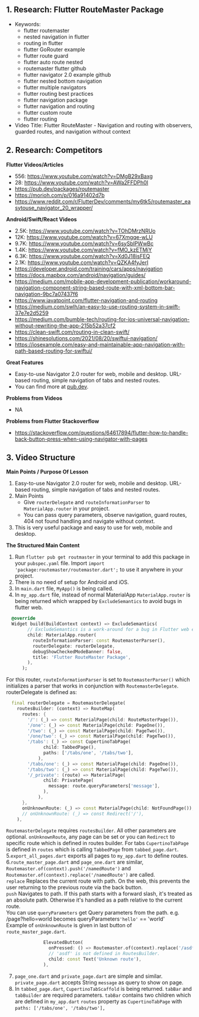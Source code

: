 ## 1. Research: Flutter RouteMaster Package

- Keywords:
    - flutter routemaster
    - nested navigation in flutter
    - routing in flutter
    - flutter GoRouter example
    - flutter route guard
    - flutter auto route nested
    - routemaster flutter github
    - flutter navigator 2.0 example github
    - flutter nested bottom navigation
    - flutter multiple navigators
    - flutter routing best practices
    - flutter navigation package
    - flutter navigation and routing
    - flutter custom route
    - flutter routing
- Video Title: Flutter RouteMaster - Navigation and routing with observers, guarded routes, and navigation without context

## 2. Research: Competitors

**Flutter Videos/Articles**

- 556: https://www.youtube.com/watch?v=DMgB29xBaxg
- 28: https://www.youtube.com/watch?v=AWa2FFDPh0I
- https://pub.dev/packages/routemaster
- https://morioh.com/p/016a91402d7b
- https://www.reddit.com/r/FlutterDev/comments/my6tk5/routemaster_easytouse_navigator_20_wrapper/

**Android/Swift/React Videos**

- 2.5K: https://www.youtube.com/watch?v=TOhDMrzNRUo
- 12K: https://www.youtube.com/watch?v=67Xmgqe-wLU
- 9.7K: https://www.youtube.com/watch?v=6sySblPWwBc
- 1.4K: https://www.youtube.com/watch?v=fMO_kzETMiY
- 6.3K: https://www.youtube.com/watch?v=Xd0J18isFEQ
- 2.1K: https://www.youtube.com/watch?v=QZKA4fyJerI
- https://developer.android.com/training/cars/apps/navigation
- https://docs.mapbox.com/android/navigation/guides/
- https://medium.com/mobile-app-development-publication/workaround-navigation-component-string-based-route-with-xml-bottom-bar-navigation-9bc7a07437f6
- https://www.javatpoint.com/flutter-navigation-and-routing
- https://medium.com/swlh/an-easy-to-use-routing-system-in-swift-37e7e2d5259
- https://medium.com/bumble-tech/routing-for-ios-universal-navigation-without-rewriting-the-app-215b52a37cf2
- https://clean-swift.com/routing-in-clean-swift/
- https://shinesolutions.com/2021/08/20/swiftui-navigation/
- https://iosexample.com/easy-and-maintainable-app-navigation-with-path-based-routing-for-swiftui/

**Great Features**
- Easy-to-use Navigator 2.0 router for web, mobile and desktop. URL-based routing, simple navigation of tabs and nested routes.
- You can find more at [pub.dev](https://pub.dev/packages/routemaster).

**Problems from Videos**
- NA

**Problems from Flutter Stackoverflow**

- https://stackoverflow.com/questions/64617894/flutter-how-to-handle-back-button-press-when-using-navigator-with-pages

## 3. Video Structure

**Main Points / Purpose Of Lesson**

1. Easy-to-use Navigator 2.0 router for web, mobile and desktop. URL-based routing, simple navigation of tabs and nested routes.
2. Main Points
    - Give `routerDelegate` and `routeInformationParser` to `MaterialApp.router` in your project.
    - You can pass query parameters, observe navigation, guard routes, 404 not found handling and navigate without context.
3. This is very useful package and easy to use for web, mobile and desktop.

**The Structured Main Content**
1. Run `flutter pub get routmaster` in your terminal to add this package in your `pubspec.yaml` file. Import `import 'package:routemaster/routemaster.dart';` to use it anywhere in your project.
2. There is no need of setup for Android and iOS.
3. In `main.dart` file, `MyApp()` is being called.
4. In `my_app.dart` file, instead of normal MaterialApp `MaterialApp.router` is being returned which wrapped by `ExcludeSemantics` to avoid bugs in flutter web.
```dart
  @override
  Widget build(BuildContext context) => ExcludeSemantics(
        // ExcludeSemantics is a work-around for a bug in Flutter web engine
        child: MaterialApp.router(
          routeInformationParser: const RoutemasterParser(),
          routerDelegate: routerDelegate,
          debugShowCheckedModeBanner: false,
          title: 'Flutter RouteMaster Package',
        ),
      );
```
For this router, `routeInformationParser` is set to `RoutemasterParser()` which initializes a parser that works in conjunction with `RoutemasterDelegate`.
<br />routerDelegate is defined as:
```dart
  final routerDelegate = RoutemasterDelegate(
    routesBuilder: (context) => RouteMap(
      routes: {
        '/': (_) => const MaterialPage(child: RouteMasterPage()),
        '/one': (_) => const MaterialPage(child: PageOne()),
        '/two': (_) => const MaterialPage(child: PageTwo()),
        '/one/two': (_) => const MaterialPage(child: PageTwo()),
        '/tabs': (_) => const CupertinoTabPage(
              child: TabbedPage(),
              paths: ['/tabs/one', '/tabs/two'],
            ),
        '/tabs/one': (_) => const MaterialPage(child: PageOne()),
        '/tabs/two': (_) => const MaterialPage(child: PageTwo()),
        '/_private': (route) => MaterialPage(
              child: PrivatePage(
                message: route.queryParameters['message'],
              ),
            ),
      },
      onUnknownRoute: (_) => const MaterialPage(child: NotFoundPage()),
      // onUnknownRoute: (_) => const Redirect('/'),
    ),
```
`RoutemasterDelegate` requires `routesBuilder`. All other parameters are optional. `onUnknownRoute`, any page can be set or you can `Redirect` to specific route which is defined in routes builder.
For tabs `CupertinoTabPage` is defined in `routes` which is calling `TabbedPage` from `tabbed_page.dart`.
5.`export_all_pages.dart` exports all pages to `my_app.dart` to define routes.
6.`route_master_page.dart` and `page_one.dart` are similar, `Routemaster.of(context).push('/namedRoute')` and `Routemaster.of(context).replace('/namedRoute')` are called.
<br />`replace` Replaces the current route with path. On the web, this prevents the user returning to the previous route via the back button.
<br />`push` Navigates to path. If this path starts with a forward slash, it's treated as an absolute path. Otherwise it's handled as a path relative to the current route.
<br />You can use `queryParameters` get Query parameters from the path. e.g. /page?hello=world becomes queryParameters<code>'hello'</code> == 'world'
<br />Example of `onUnknownRoute` is given in last button of `route_master_page.dart`.
```dart
              ElevatedButton(
                onPressed: () => Routemaster.of(context).replace('/asdf'),
                // 'asdf' is not defined in RoutesBuilder.
                child: const Text('Unknown route'),
              ),
```
7. `page_one.dart` and `private_page.dart` are simple and similar. `private_page.dart` accepts String `message` as query to show on page.
8. In `tabbed_page.dart`, `CupertinoTabScaffold` is being returned. `tabBar` and `tabBuilder` are required parameters. `tabBar` contains two children which are defined in `my_app.dart` `routes` property as `CupertinoTabPage` with `paths: ['/tabs/one', '/tabs/two'],`